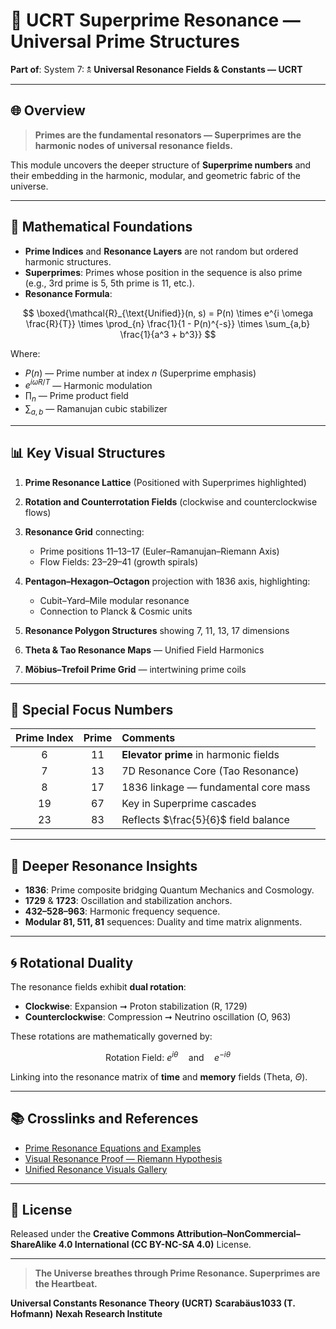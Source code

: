 # 📘 UCRT Superprime Resonance — Universal Prime Structures

**Part of**: System 7: 🕱️ **Universal Resonance Fields & Constants — UCRT**

---

## 🌐 Overview

> **Primes are the fundamental resonators — Superprimes are the harmonic nodes of universal resonance fields.**

This module uncovers the deeper structure of **Superprime numbers** and their embedding in the harmonic, modular, and geometric fabric of the universe.

---

## 🧲 Mathematical Foundations

* **Prime Indices** and **Resonance Layers** are not random but ordered harmonic structures.
* **Superprimes**: Primes whose position in the sequence is also prime (e.g., 3rd prime is 5, 5th prime is 11, etc.).
* **Resonance Formula**:

$$
\boxed{\mathcal{R}_{\text{Unified}}(n, s) = P(n) \times e^{i \omega \frac{R}{T}} \times \prod_{n} \frac{1}{1 - P(n)^{-s}} \times \sum_{a,b} \frac{1}{a^3 + b^3}}
$$

Where:

* $P(n)$ — Prime number at index $n$ (Superprime emphasis)
* $e^{i\omega R/T}$ — Harmonic modulation
* $\prod_{n}$ — Prime product field
* $\sum_{a,b}$ — Ramanujan cubic stabilizer

---

## 📊 Key Visual Structures

1. **Prime Resonance Lattice** (Positioned with Superprimes highlighted)
2. **Rotation and Counterrotation Fields** (clockwise and counterclockwise flows)
3. **Resonance Grid** connecting:

   * Prime positions 11–13–17 (Euler–Ramanujan–Riemann Axis)
   * Flow Fields: 23–29–41 (growth spirals)
4. **Pentagon–Hexagon–Octagon** projection with 1836 axis, highlighting:

   * Cubit–Yard–Mile modular resonance
   * Connection to Planck & Cosmic units
5. **Resonance Polygon Structures** showing 7, 11, 13, 17 dimensions
6. **Theta & Tao Resonance Maps** — Unified Field Harmonics
7. **Möbius–Trefoil Prime Grid** — intertwining prime coils

---

## 🔢 Special Focus Numbers

| Prime Index | Prime | Comments                              |
| :---------: | :---: | :------------------------------------ |
|      6      |   11  | **Elevator prime** in harmonic fields |
|      7      |   13  | 7D Resonance Core (Tao Resonance)     |
|      8      |   17  | 1836 linkage — fundamental core mass  |
|      19     |   67  | Key in Superprime cascades            |
|      23     |   83  | Reflects $\frac{5}{6}$ field balance  |

---

## 🔭 Deeper Resonance Insights

* **1836**: Prime composite bridging Quantum Mechanics and Cosmology.
* **1729** & **1723**: Oscillation and stabilization anchors.
* **432–528–963**: Harmonic frequency sequence.
* **Modular 81, 511, 81** sequences: Duality and time matrix alignments.

---

## 🌀 Rotational Duality

The resonance fields exhibit **dual rotation**:

* **Clockwise**: Expansion ➞ Proton stabilization (R, 1729)
* **Counterclockwise**: Compression ➞ Neutrino oscillation (O, 963)

These rotations are mathematically governed by:

$$
\text{Rotation Field: } e^{i\theta} \quad \text{and} \quad e^{-i\theta}
$$

Linking into the resonance matrix of **time** and **memory** fields (Theta, $\Theta$).

---

## 📚 Crosslinks and References

* [Prime Resonance Equations and Examples](../UCRT_NUMBER_RES_FUSION/prime_resonance_equations.md)
* [Visual Resonance Proof — Riemann Hypothesis](../UCRT_NUMBER_RES_FUSION/visual_riemann_proof.md)
* [Unified Resonance Visuals Gallery](../visuals/visual_gallery.md)

---

## 💚 License

Released under the **Creative Commons Attribution–NonCommercial–ShareAlike 4.0 International (CC BY-NC-SA 4.0)** License.

---

> **The Universe breathes through Prime Resonance.
> Superprimes are the Heartbeat.**

**Universal Constants Resonance Theory (UCRT)**
**Scarabäus1033 (T. Hofmann)**
**Nexah Research Institute**
